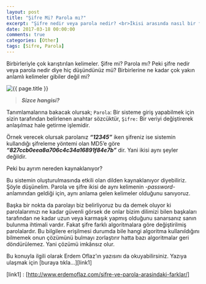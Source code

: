 ```yaml
---
layout: post
title: "Şifre Mi? Parola mı?"
excerpt: "Şifre nedir veya parola nedir? <br>İkisi arasında nasıl bir fark olabilir ki aynı şeyler değil mi bunlar</br>"
date: 2017-03-18 00:00:00
comments: true
categories: [Other]
tags: [Sifre, Parola]
---
```

Birbirleriyle çok karıştırılan kelimeler. Şifre mi? Parola mı? Peki şifre nedir veya parola nedir diye hiç düşündünüz mü? Birbirlerine ne kadar çok yakın anlamlı kelimeler gibiler değil mi?

<img src="{{ site.url }}/img/sifreparola/şifreparola.png" alt="{{ page.title }}">

> ***Sizce hangisi?***

Tanımlamalarına bakacak olursak;
`Parola`: Bir sisteme giriş yapabilmek için sizin tarafından belirlenen anahtar sözcüktür,
`Şifre:` Bir veriyi değiştirerek anlaşılmaz hale getirme işlemidir.

Örnek verecek olursak parolanız ***“12345”*** iken şifreniz ise sistemin kullandığı şifreleme yöntemi olan MD5’e göre ***“827ccb0eea8a706c4c34a16891f84e7b”*** dir. Yani ikisi aynı şeyler değildir.

Peki bu ayrım nereden kaynaklanıyor?

Bu sistemin oluşturulmasında etkili olan dilden kaynaklanıyor diyebiliriz. Şöyle düşünelim. Parola ve şifre ikisi de aynı kelimenin _-password-_ anlamından geldiği için, aynı anlama gelen kelimeler olduğunu sanıyoruz.

Başka bir nokta da parolayı biz belirliyoruz bu da demek oluyor ki parolalarımızı ne kadar güvenli görsek de onlar bizim dilimizi bilen başkaları tarafından ne kadar uzun veya karmaşık yapmış olduğunu sanarsanız sanın bulunma ihtimali vardır. Fakat şifre farklı algoritmalara göre değiştirilmiş parolalardır. Bu bilgilere erişilmesi durumda bile hangi algoritma kullanıldığını bilmemek onun çözümünü bulmayı zorlaştırır hatta bazı algoritmalar geri döndürülemez. Yani çözümü imkânsız olur.

Bu konuyla ilgili olarak Erdem Oflaz’ın yazısını da okuyabilirsiniz. Yazıya ulaşmak için [buraya tıkla…][link1]


[link1]  :  [http://www.erdemoflaz.com/sifre-ve-parola-arasindaki-farklar/]
